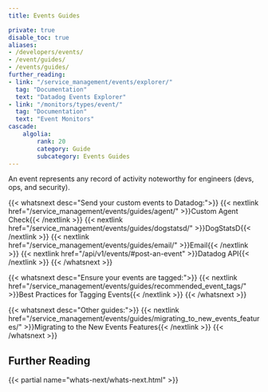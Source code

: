 ```yaml
---
title: Events Guides

private: true
disable_toc: true
aliases:
- /developers/events/
- /event/guides/
- /events/guides/
further_reading:
- link: "/service_management/events/explorer/"
  tag: "Documentation"
  text: "Datadog Events Explorer"
- link: "/monitors/types/event/"
  tag: "Documentation"
  text: "Event Monitors"
cascade:
    algolia:
        rank: 20
        category: Guide
        subcategory: Events Guides
---
```


An event represents any record of activity noteworthy for engineers (devs, ops, and security).

{{< whatsnext desc="Send your custom events to Datadog:">}}
    {{< nextlink href="/service_management/events/guides/agent/" >}}Custom Agent Check{{< /nextlink >}}
    {{< nextlink href="/service_management/events/guides/dogstatsd/" >}}DogStatsD{{< /nextlink >}}
    {{< nextlink href="/service_management/events/guides/email/" >}}Email{{< /nextlink >}}
    {{< nextlink href="/api/v1/events/#post-an-event" >}}Datadog API{{< /nextlink >}}
{{< /whatsnext >}}

{{< whatsnext desc="Ensure your events are tagged:">}}
{{< nextlink href="/service_management/events/guides/recommended_event_tags/" >}}Best Practices for Tagging Events{{< /nextlink >}}
{{< /whatsnext >}}

{{< whatsnext desc="Other guides:">}}
    {{< nextlink href="/service_management/events/guides/migrating_to_new_events_features/" >}}Migrating to the New Events Features{{< /nextlink >}}
{{< /whatsnext >}}


## Further Reading

{{< partial name="whats-next/whats-next.html" >}}
